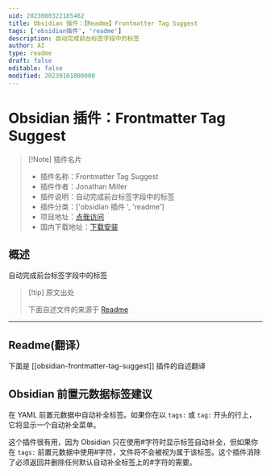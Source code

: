 ```yaml
---
uid: 2023080322185462
title: Obsidian 插件：【Readme】Frontmatter Tag Suggest
tags: ['obsidian插件', 'readme']
description: 自动完成前台标签字段中的标签
author: AI
type: readme
draft: false
editable: false
modified: 20230101000000
---
```


# Obsidian 插件：Frontmatter Tag Suggest

> [!Note] 插件名片
> - 插件名称：Frontmatter Tag Suggest
> - 插件作者：Jonathan Miller
> - 插件说明：自动完成前台标签字段中的标签
> - 插件分类：['obsidian 插件 ', 'readme']
> - 项目地址：[点我访问](https://github.com/jmilldotdev/obsidian-frontmatter-tag-suggest)
> - 国内下载地址：[下载安装](https://pkmer.cn/products/plugin/pluginMarket/?obsidian-frontmatter-tag-suggest)

## 概述

自动完成前台标签字段中的标签

> [!tip] 原文出处
>
>下面自述文件的来源于 [Readme](https://ghproxy.net/https://raw.githubusercontent.com/jmilldotdev/obsidian-frontmatter-tag-suggest/master/README.md)
>

---

## Readme(翻译）

下面是 [[obsidian-frontmatter-tag-suggest]] 插件的自述翻译

## Obsidian 前置元数据标签建议

在 YAML 前置元数据中自动补全标签。如果你在以 `tags:` 或 `tag:` 开头的行上，它将显示一个自动补全菜单。

这个插件很有用，因为 Obsidian 只在使用#字符时显示标签自动补全，但如果你在 `tags:` 前置元数据中使用#字符，文件将不会被视为属于该标签。这个插件消除了必须返回并删除任何默认自动补全标签上的#字符的需要。

